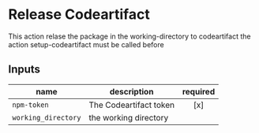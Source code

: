 # Release Codeartifact

This action relase the package in the working-directory to codeartifact the action setup-codeartifact must be called before

## Inputs

| name                    | description               | required |
| ----------------------- | ------------------------- | :------: |
| `npm-token`             | The Codeartifact token    |   [x]    |
| `working_directory`     | the working directory     |          |
